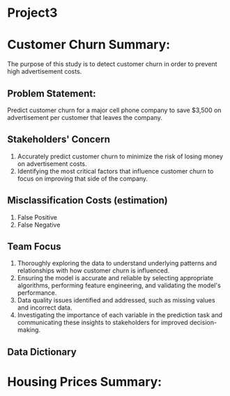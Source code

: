 # **Project3**
# **Customer Churn Summary**:
The purpose of this study is to detect customer churn in order to prevent high advertisement costs.

## Problem Statement: 
Predict customer churn for a major cell phone company to save $3,500 on advertisement per customer that leaves the company.

## Stakeholders' Concern
1. Accurately predict customer churn to minimize the risk of losing money on advertisement costs.
2. Identifying the most critical factors that influence customer churn to focus on improving that side of the company.

## Misclassification Costs (estimation)
1. False Positive
2. False Negative

## Team Focus
1. Thoroughly exploring the data to understand underlying patterns and relationships with how customer churn is influenced.
2. Ensuring the model is accurate and reliable by selecting appropriate algorithms, performing feature engineering, and validating the model's performance.
3. Data quality issues identified and addressed, such as missing values and incorrect data.
4. Investigating the importance of each variable in the prediction task and communicating these insights to stakeholders for improved decision-making.

## Data Dictionary



# **Housing Prices Summary**:

